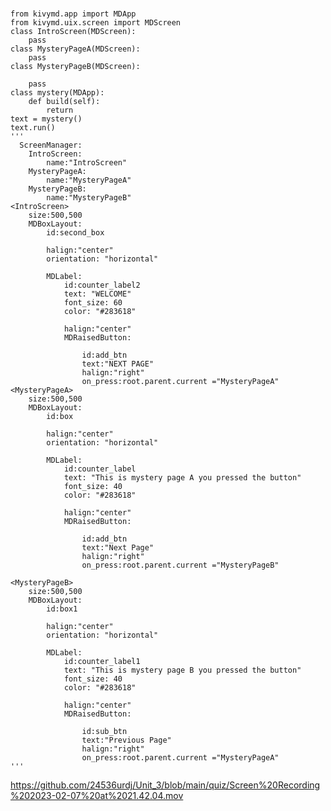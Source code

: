 ###
    from kivymd.app import MDApp
    from kivymd.uix.screen import MDScreen
    class IntroScreen(MDScreen):
        pass
    class MysteryPageA(MDScreen):
        pass
    class MysteryPageB(MDScreen):

        pass
    class mystery(MDApp):
        def build(self):
            return
    text = mystery()
    text.run()
    '''
      ScreenManager:
        IntroScreen:
            name:"IntroScreen"
        MysteryPageA:
            name:"MysteryPageA"
        MysteryPageB:
            name:"MysteryPageB"
    <IntroScreen>
        size:500,500
        MDBoxLayout:
            id:second_box

            halign:"center"
            orientation: "horizontal"

            MDLabel:
                id:counter_label2
                text: "WELCOME"
                font_size: 60
                color: "#283618"

                halign:"center"
                MDRaisedButton:

                    id:add_btn
                    text:"NEXT PAGE"
                    halign:"right"
                    on_press:root.parent.current ="MysteryPageA"
    <MysteryPageA>
        size:500,500
        MDBoxLayout:
            id:box

            halign:"center"
            orientation: "horizontal"

            MDLabel:
                id:counter_label
                text: "This is mystery page A you pressed the button"
                font_size: 40
                color: "#283618"

                halign:"center"
                MDRaisedButton:

                    id:add_btn
                    text:"Next Page"
                    halign:"right"
                    on_press:root.parent.current ="MysteryPageB"

    <MysteryPageB>
        size:500,500
        MDBoxLayout:
            id:box1

            halign:"center"
            orientation: "horizontal"

            MDLabel:
                id:counter_label1
                text: "This is mystery page B you pressed the button"
                font_size: 40
                color: "#283618"

                halign:"center"
                MDRaisedButton:

                    id:sub_btn
                    text:"Previous Page"
                    halign:"right"
                    on_press:root.parent.current ="MysteryPageA"
    '''

https://github.com/24536urdj/Unit_3/blob/main/quiz/Screen%20Recording%202023-02-07%20at%2021.42.04.mov
